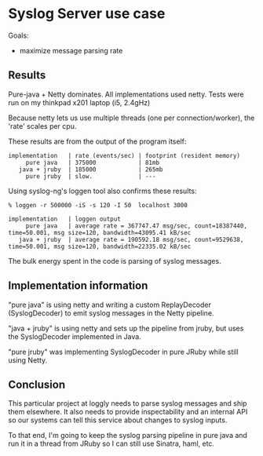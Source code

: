 # Syslog Server use case

Goals:

* maximize message parsing rate

## Results

Pure-java + Netty dominates. All implementations used netty. Tests were run on
my thinkpad x201 laptop (i5, 2.4gHz)

Because netty lets us use multiple threads (one per connection/worker), the
'rate' scales per cpu.

These results are from the output of the program itself: 

    implementation   | rate (events/sec) | footprint (resident memory)
         pure java   | 375000            | 81mb
       java + jruby  | 185000            | 265mb
         pure jruby  | slow.             | ---

Using syslog-ng's loggen tool also confirms these results: 

    % loggen -r 500000 -iS -s 120 -I 50  localhost 3000

    implementation   | loggen output
         pure java   | average rate = 367747.47 msg/sec, count=18387440, time=50.001, msg size=120, bandwidth=43095.41 kB/sec
       java + jruby  | average rate = 190592.18 msg/sec, count=9529638, time=50.001, msg size=120, bandwidth=22335.02 kB/sec

The bulk energy spent in the code is parsing of syslog
messages.

## Implementation information

"pure java" is using netty and writing a custom ReplayDecoder (SyslogDecoder)
to emit syslog messages in the Netty pipeline.

"java + jruby" is using netty and sets up the pipeline from jruby, but uses the
SyslogDecoder implemented in Java.

"pure jruby" was implementing SyslogDecoder in pure JRuby while still using
Netty.

## Conclusion

This particular project at loggly needs to parse syslog messages and ship them
elsewhere. It also needs to provide inspectability and an internal API so our
systems can tell this service about changes to syslog inputs.

To that end, I'm going to keep the syslog parsing pipeline in pure java and run
it in a thread from JRuby so I can still use Sinatra, haml, etc.
